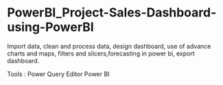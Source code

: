 # PowerBI_Project-Sales-Dashboard-using-PowerBI

Import data, clean and process data, design dashboard, use of advance charts and maps, filters and
slicers,forecasting in power bi, export dashboard.

Tools :
Power Query Editor
Power BI 

